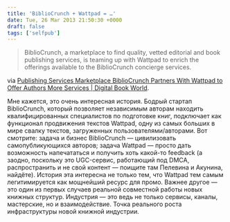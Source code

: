 ```yaml
---
title: 'BiblioCrunch + Wattpad = …'
date: Tue, 26 Mar 2013 21:50:30 +0000
draft: false
tags: ['selfpub']
---
```


> BiblioCrunch, a marketplace to find quality, vetted editorial and book publishing services, is teaming up with Wattpad to enrich the offerings available to the BiblioCrunch concierge services.

via [Publishing Services Marketplace BiblioCrunch Partners With Wattpad to Offer Authors More Services | Digital Book World](http://www.digitalbookworld.com/2013/publishing-services-marketplace-bibliocrunch-partners-with-wattpad-to-offer-authors-more-services/).

Мне кажется, это очень интересная история. Бодрый стартап BiblioCrunch, который позволяет независимым авторам находить квалифицированных специалистов по подготовке книг, подключает как функционал продвижения текстов Wattpad, одну из самых больших в мире свалку текстов, загруженных пользователями/авторами. Вот смотрите: задача и бизнес BiblioCrunch — цивилизовать самопубликующихся авторов; задача Wattpad — просто дать возможность напечататься и получить хоть какой-то feedback (а заодно, поскольку это UGC-сервис, работающий под DMCA, распространить и не свой контент — поищите там Пелевина и Акунина, найдёте). История эта интересна не только тем, что Wattpad тем самым легитимируется как мощнейший ресурс для промо. Важнее другое — это один из первых случаев реальной совместной работы новых книжных структур. Индустрия — это ведь не только сервисы, каналы, мастерские, но и взаимодействие. Точка реального роста инфраструктуры новой книжной индустрии.